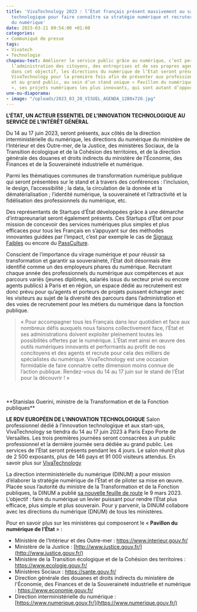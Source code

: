 ```yaml
---
title: 'VivaTechnology 2023 : l’État français présent massivement au salon de l’innovation
  technologique pour faire connaître sa stratégie numérique et recruter des professionnels
  du numérique'
date: 2023-03-21 09:54:00 +01:00
categories:
- Communiqué de presse
tags:
- Vivatech
- Technologie
chapeau-text: Améliorer le service public grâce au numérique, c’est permettre de rapprocher
  l’administration des citoyens, des entreprises et de ses propres agents. Investies
  dans cet objectif, les directions du numérique de l’État seront présentes au salon
  VivaTechnology pour la première fois afin de présenter aux professionnels du numérique
  et au grand public, au sein d’un stand unique « Pavillon du numérique de l’État
  », ses projets numériques les plus innovants, qui sont autant d’opportunités d’emplois.
une-ou-diaporama:
- image: "/uploads/2023_03_20_VISUEL_AGENDA_1280x720.jpg"
---
```


**L’ÉTAT, UN ACTEUR ESSENTIEL DE L’INNOVATION TECHNOLOGIQUE AU SERVICE DE L’INTÉRÊT GÉNÉRAL**

Du 14 au 17 juin 2023, seront présents, aux côtés de la direction interministérielle du numérique, les directions du numérique du ministère de l’Intérieur et des Outre-mer, de la Justice, des ministères Sociaux, de la Transition écologique et de la Cohésion des territoires, et de la direction générale des douanes et droits indirects du ministère de l'Économie, des Finances et de la Souveraineté industrielle et numérique.

Parmi les thématiques communes de transformation numérique publique qui seront présentées sur le stand et à travers des conférences : l’inclusion, le design, l’accessibilité ; la data, la circulation de la donnée et la dématérialisation ; l’identité numérique, la souveraineté et l’attractivité et la fidélisation des professionnels du numérique, etc. 

Des représentants de Startups d’État développées grâce à une démarche d’intrapreunariat seront également présents. Ces Startups d’État ont pour mission de concevoir des services numériques plus simples et plus efficaces pour tous les Français en s’appuyant sur des méthodes innovantes guidées par l’impact, c’est par exemple le cas de [Signaux Faibles](https://beta.gouv.fr/startups/signaux-faibles.html) ou encore du [PassCulture](https://pass.culture.fr/). 

Conscient de l’importance du virage numérique et pour réussir sa transformation et garantir sa souveraineté, l’État doit désormais être identifié comme un des employeurs phares du numérique. Recrutant chaque année des professionnels du numérique aux compétences et aux parcours variés (jeunes diplômés, salariés issus du secteur privé ou encore agents publics) à Paris et en région, un espace dédié au recrutement est donc prévu pour qu’agents et porteurs de projets puissent échanger avec les visiteurs au sujet de la diversité des parcours dans l’administration et des voies de recrutement pour les métiers du numérique dans la fonction publique. 

> « Pour accompagner tous les Français dans leur quotidien et face aux nombreux défis auxquels nous faisons collectivement face, l’État et ses administrations doivent exploiter pleinement toutes les possibilités offertes par le numérique. L’État met ainsi en œuvre des outils numériques innovants et performants au profit de nos concitoyens et des agents et recrute pour cela des milliers de spécialistes du numérique. VivaTechnology est une occasion formidable de faire connaitre cette dimension moins connue de l’action publique. Rendez-vous du 14 au 17 juin sur le stand de l’État pour la découvrir ! »
<br>
<br>**Stanislas Guerini, ministre de la Transformation et de la Fonction publiques**

**LE RDV EUROPÉEN DE L’INNOVATION TECHNOLOGIQUE**
Salon professionnel dédié à l’innovation technologique et aux start-ups, VivaTechnology se tiendra du 14 au 17 juin 2023 à Paris Expo Porte de Versailles. Les trois premières journées seront consacrées à un public professionnel et la dernière journée sera dédiée au grand public. Les services de l’État seront présents pendant les 4 jours. Le salon réunit plus de 2 500 exposants, plus de 146 pays et 91 000 visiteurs attendus. En savoir plus sur [VivaTechnology](https://vivatechnology.com/)



La direction interministérielle du numérique (DINUM) a pour mission d’élaborer la stratégie numérique de l’État et de piloter sa mise en œuvre. Placée sous l’autorité du ministre de la Transformation et de la Fonction publiques, la DINUM a publié [sa nouvelle feuille de route](https://www.numerique.gouv.fr/publications/feuille-de-route-dinum/) le 9 mars 2023. L’objectif : faire du numérique un levier puissant pour rendre l’État plus efficace, plus simple et plus souverain. Pour y parvenir, la DINUM collabore avec les directions du numérique (DNUM) de tous les ministères.

Pour en savoir plus sur les ministères qui composeront le « **Pavillon du numérique de l’État** » :
* Ministère de l’Intérieur et des Outre-mer : [https://www.interieur.gouv.fr/ ](https://www.interieur.gouv.fr/)
* Ministère de la Justice : [http://www.justice.gouv.fr/](http://www.justice.gouv.fr/) 
* Ministère de la Transition écologique et de la Cohésion des territoires : [https://www.ecologie.gouv.fr/ ](https://www.ecologie.gouv.fr/)
* Ministères Sociaux : [https://sante.gouv.fr/ ](https://sante.gouv.fr/)
* Direction générale des douanes et droits indirects du ministère de l'Économie, des Finances et de la Souveraineté industrielle et numérique : [https://www.economie.gouv.fr/ ](https://www.economie.gouv.fr/)
* Direction interministérielle du numérique : [https://www.numerique.gouv.fr/](https://www.numerique.gouv.fr/)